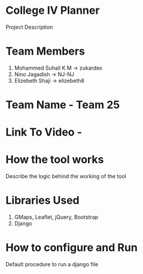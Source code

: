 # College IV Planner
Project Description

# Team Members
1) Mohammed Suhail K M    ->  zukardex
2) Nino Jagadish  ->  NJ-NJ
3) Elizebeth Shaji -> elizebeth8

# Team Name - Team 25

# Link To Video - 

# How the tool works
Describe the logic behind the working of the tool

# Libraries Used
1) GMaps, Leaflet, jQuery, Bootstrap
2) Django

# How to configure and Run

Default procedure to run a django file
